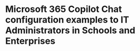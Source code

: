 # Microsoft 365 Copilot Chat configuration examples to IT Administrators in Schools and Enterprises
